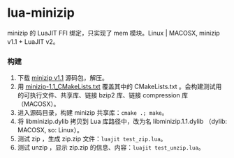 # lua-minizip
minizip 的 LuaJIT FFI 绑定，只实现了 mem 模块。Linux | MACOSX, minizip v1.1 + LuaJIT v2。

### 构建
1. 下载 [minizip v1.1](https://github.com/nmoinvaz/minizip/releases/tag/1.1) 源码包，解压。
2. 用 [minizip-1.1_CMakeLists.txt]() 覆盖其中的 CMakeLists.txt 。会构建测试用的可执行文件、共享库、链接 bzip2 库、链接 compression 库（MACOSX）。
3. 进入源码目录，构建 minizip 共享库：`cmake .; make`。
4. 将 libminizip.dylib 拷贝到 Lua 库路径中，改为名 libminizip.1.1.dylib （dylib: MACOSX, so: Linux）。
5. 测试 zip ，生成 zip.zip 文件：`luajit test_zip.lua`。
6. 测试 unzip ，显示 zip.zip 的信息、内容：`luajit test_unzip.lua`。


